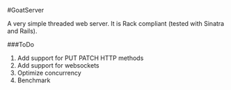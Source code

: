 #GoatServer

A very simple threaded web server. It is Rack compliant (tested with Sinatra and Rails).


###ToDo

1. Add support for PUT PATCH HTTP methods
3. Add support for websockets
4. Optimize concurrency
5. Benchmark
